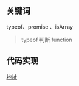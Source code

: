 ## 关键词

typeof、promise 、isArray

>typeof 判断 function
## 代码实现

[地址](https://codesandbox.io/s/promise-allshi-xian-7qmxbx?file=/src/index.js:581-587)